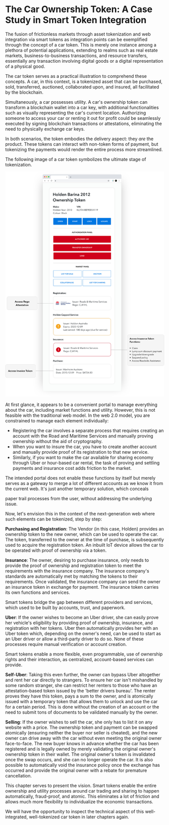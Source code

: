 # The Car Ownership Token: A Case Study in Smart Token Integration

The fusion of frictionless markets through asset tokenization and web integration via smart tokens as integration points can be exemplified through the concept of a car token. This is merely one instance among a plethora of potential applications, extending to realms such as real estate markets, business-to-business transactions, and resource transfers, essentially any transaction involving digital goods or a digital representation of a physical good.

The car token serves as a practical illustration to comprehend these concepts. A car, in this context, is a tokenized asset that can be purchased, sold, transferred, auctioned, collaborated upon, and insured, all facilitated by the blockchain. 

Simultaneously, a car possesses utility. A car's ownership token can transform a blockchain wallet into a car key, with additional functionalities such as visually representing the car's current location. Authorizing someone to access your car or renting it out for profit could be seamlessly executed by signing blockchain transactions or attestations, eliminating the need to physically exchange car keys.

In both scenarios, the token embodies the delivery aspect: they *are* the product. These tokens can interact with non-token forms of payment, but tokenizing the payments would render the entire process more streamlined.

The following image of a car token symbolizes the ultimate stage of tokenization.

![A car token. Four tokens: Rego, Capped Service, Insurance and Purchase, either depends or relates to the car ownership token.](SmartCarToken.jpg)

At first glance, it appears to be a convenient portal to manage everything about the car, including market functions and utility. However, this is not feasible with the traditional web model. In the web 2.0 model, you are constrained to manage each element individually:

* Registering the car involves a separate process that requires creating an account with the Road and Maritime Services and manually proving ownership without the aid of cryptography. 
* When you want to insure the car, you have to create another account and manually provide proof of its registration to that new service. 
* Similarly, if you want to make the car available for sharing economy through Uber or hour-based car rental, the task of proving and settling payments and insurance cost adds friction to the market.

The intended portal does not enable these functions by itself but merely serves as a gateway to merge a lot of different accounts as we know it from the current web. It's just another temporary solution, which conceals

paper trail processes from the user, without addressing the underlying issue.

Now, let's envision this in the context of the next-generation web where such elements can be tokenized, step by step: 

__Purchasing and Registration__: The Vendor (in this case, Holden) provides an ownership token to the new owner, which can be used to operate the car. The token, transferred to the owner at the time of purchase, is subsequently used to acquire the registration token. An inbuilt IoT device allows the car to be operated with proof of ownership via a token.

__Insurance__: The owner, desiring to purchase insurance, only needs to provide the proof of ownership and registration token to meet the requirements with the insurance company. The insurance company's standards are automatically met by matching the tokens to their requirements. Once validated, the insurance company can send the owner an insurance token in exchange for payment. The insurance token carries its own functions and services.

Smart tokens bridge the gap between different providers and services, which used to be built by accounts, trust, and paperwork.

__Uber__: If the owner wishes to become an Uber driver, she can easily prove her vehicle's eligibility by providing proof of ownership, insurance, and registration with her tokens. Uber then automatically provides her with an Uber token which, depending on the owner's need, can be used to start as an Uber driver or allow a third-party driver to do so. None of these processes require manual verification or account creation.

Smart tokens enable a more flexible, even programmable, use of ownership rights and their interaction, as centralized, account-based services can provide.

__Self-Uber__: Taking this even further, the owner can bypass Uber altogether and rent her car directly to strangers. To ensure her car isn't mishandled by some random stranger, she can restrict her renters to those who have an attestation-based token issued by the 'better drivers bureau'. The renter proves they have this token, pays a sum to the owner, and is atomically issued with a temporary token that allows them to unlock and use the car for a certain period. This is done without the creation of an account or the need to submit tons of documents to be validated manually by the owner.

__Selling__: If the owner wishes to sell the car, she only has to list it on any website with a price. The ownership token and payment can be swapped atomically (ensuring neither the buyer nor seller is cheated), and the new owner can drive away with the car without even meeting the original owner face-to-face. The new buyer knows in advance whether the car has been registered and is legally owned by merely validating the original owner's ownership token in their wallet. The original owner's token is invalidated once the swap occurs, and she can no longer operate the car. It is also possible to automatically void the insurance policy once the exchange has occurred and provide the original owner with a rebate for premature cancellation.

This chapter serves to present the vision. Smart tokens enable the entire ownership and utility processes around car trading and sharing to happen automatically, fraud-proof, and atomic. This eliminates a lot of friction and allows much more flexibility to individualize the economic transactions.

We will have the opportunity to inspect the technical aspect of this well-integrated, well-tokenized car token in later chapters again.

